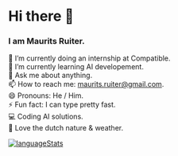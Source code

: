 # Hi there 👋 

### I am Maurits Ruiter.

 🔭 I’m currently doing an internship at Compatible.<br>
 🧠 I’m currently learning AI developement.<br>
 💬 Ask me about anything.<br>
 📫 How to reach me: maurits.ruiter@gmail.com.<br>
 😄 Pronouns: He / Him.<br>
 ⚡ Fun fact: I can type pretty fast.<br>
 💻 Coding AI solutions.<br>
 🌲 Love the dutch nature & weather.

[![languageStats](https://github-readme-stats-git-masterrstaa-rickstaa.vercel.app/api/top-langs/?username=MauritsRuiter&theme=github_dark_dimmed)](https://github.com/MauritsRuiter)
